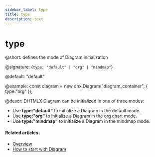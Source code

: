 ```yaml
---
sidebar_label: type
title: type
description: text
---
```


# type

@short: defines the mode of Diagram initialization 

@signature: {`type: "default" | "org" | "mindmap"`}

@default: "default"

@example:
const diagram = new dhx.Diagram("diagram_container", { 
    type:"org"
});


@descr:
DHTMLX Diagram can be initialized in one of three modes:

- Use **type:"default"** to initialize a Diagram in the default mode.
- Use **type:"org"** to initialize a Diagram in the org chart mode. 
- Use **type:"mindmap"** to initialize a Diagram in the mindmap mode. 


#### Related articles

- [Overview](../../../)
- [How to start with Diagram](../../../guides/diagram/initialization/)